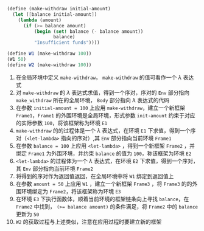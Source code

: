 ```scheme
(define (make-withdraw initial-amount)
  (let ([balance initial-amount])
    (lambda (amount)
      (if (>= balance amount)
          (begin (set! balance (- balance amount))
                 balance)
          "Insufficient funds"))))

(define W1 (make-withdraw 100))
(W1 50)
(define W2 (make-withdraw 100))
```
1. 在全局环境中定义 `make-withdraw`， `make-withdraw` 的值可看作一个 $\lambda$ 表达式
2. 对 `make-withdraw` 的 $\lambda$ 表达式求值，得到一个序对，序对的 `Env` 部分指向 `make_withdraw` 所在的全局环境， `Body` 部分指向 $\lambda$ 表达式的代码
3. 在参数 `initial-amount = 100` 上应用 `make-withdraw`，建立一个新框架 `Frame1`，`Frame1` 的外围环境是全局环境，形式参数 `init-amount` 约束于对应的实际参数 `100`，将该框架称为环境 `E1`
4. `make-withdraw` 的的过程体是一个 $\lambda$ 表达式，在环境 `E1` 下求值，得到一个序对（`<let-lambda>` 指向的序对）,其 `Env` 部分指向当前环境 `Frame1`
5. 在参数 `balance = 100` 上应用 `<let-lambda>` ，得到一个新框架 `Frame2` ，并绑定 `Frame1` 为外围环境，并约束 `balance` 的值为 `100`，称该框架为环境 `E2`
6. `<let-lambda>` 的过程体为一个 $\lambda$ 表达式，在环境 `E2` 下求值，得到一个序对，其 `Env` 部分指向当前环境 `Frame2`
7. 将得到的序对作为返回值返回，在全局环境中将 `W1` 绑定到返回值上
8. 在参数 `amount = 50` 上应用 `W1` ，建立一个新框架 `Frame3` ，将 `Frame3` 的的外围环境绑定为 `Frame2`，将该框架称为环境 `E3`
9. 在环境 `E3` 下执行函数体，顺着当前环境的框架链条向上寻找 `balance`，在 `Frame2` 中找到， `(>= balance amount)` 的条件满足，将 `Frame2` 中的 `balance` 更新为 `50`
10. `W2` 的获取过程与上述类似，注意在应用过程时要建立新的框架
